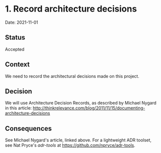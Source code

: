 # 1. Record architecture decisions

Date: 2021-11-01

## Status

Accepted

## Context

We need to record the architectural decisions made on this project.

## Decision

We will use Architecture Decision Records, as described by Michael Nygard in this article: <http://thinkrelevance.com/blog/2011/11/15/documenting-architecture-decisions>

## Consequences

See Michael Nygard's article, linked above. For a lightweight ADR toolset, see Nat Pryce's _adr-tools_ at <https://github.com/npryce/adr-tools>.
